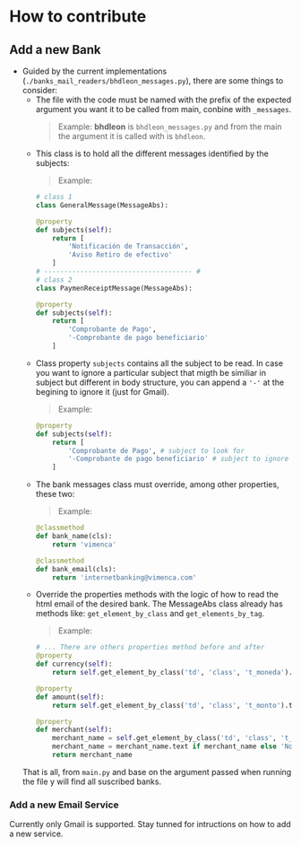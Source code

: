 # How to contribute

  ## Add a new Bank

  - Guided by the current implementations (`./banks_mail_readers/bhdleon_messages.py`), there are some things to consider:
      - The file with the code must be named with the prefix of the expected argument you want it to be called from main, conbine with `_messages`.
        > Example: __bhdleon__ is `bhdleon_messages.py` and from the main the argument it is called with is `bhdleon`.
      - This class is to hold all the different messages identified by the subjects:
        > Example:
        ```python
        # class 1
        class GeneralMessage(MessageAbs):

        @property
        def subjects(self):
            return [
                'Notificación de Transacción',
                'Aviso Retiro de efectivo'
            ]
        # ------------------------------------- #
        # class 2
        class PaymenReceiptMessage(MessageAbs):

        @property
        def subjects(self):
            return [
                'Comprobante de Pago',
                '-Comprobante de pago beneficiario'
            ]
        ```
      - Class property `subjects` contains all the subject to be read. In case you want to ignore a particular subject that migth be similiar in subject but different in body structure, you can append a `'-'` at the begining to ignore it (just for Gmail).
        > Example:
          ```python
          @property
          def subjects(self):
              return [
                  'Comprobante de Pago', # subject to look for
                  '-Comprobante de pago beneficiario' # subject to ignore
              ]
          ```
      - The bank messages class must override, among other properties, these two:
        > Example:
        ```python
        @classmethod
        def bank_name(cls):
            return 'vimenca'

        @classmethod
        def bank_email(cls):
            return 'internetbanking@vimenca.com'
        ```
      - Override the properties methods with the logic of how to read the html email of the desired bank. The MessageAbs class already has methods like: `get_element_by_class` and `get_elements_by_tag`.
        > Example:
        ```python
        # ... There are others properties method before and after
        @property
        def currency(self):
            return self.get_element_by_class('td', 'class', 't_moneda').text

        @property
        def amount(self):
            return self.get_element_by_class('td', 'class', 't_monto').text

        @property
        def merchant(self):
            merchant_name = self.get_element_by_class('td', 'class', 't_comercio')
            merchant_name = merchant_name.text if merchant_name else 'None'
            return merchant_name
        ```
    That is all, from `main.py` and base on the argument passed when running the file y will find all suscribed banks.

  ### Add a new Email Service
  Currently only Gmail is supported. Stay tunned for intructions on how to add a new service.
